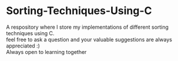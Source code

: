 # Sorting-Techniques-Using-C
A respository where I store my implementations of different sorting techniques using C.  
feel free to ask a question and your valuable suggestions are always appreciated :)  
Always open to learning together
